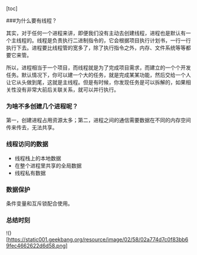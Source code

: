 [toc]

###为什么要有线程？

其实，对于任何一个进程来讲，即便我们没有主动去创建线程，进程也是默认有一个主线程的。线程是负责执行二进制指令的，它会根据项目执行计划书，一行一行执行下去。进程要比线程管的宽多了，除了执行指令之外，内存、文件系统等等都要它来管。

所以，进程相当于一个项目，而线程就是为了完成项目需求，而建立的一个个开发任务。默认情况下，你可以建一个大的任务，就是完成某某功能，然后交给一个人让它从头做到尾，这就是主线程。但是有时候，你发现任务是可以拆解的，如果相关性没有非常大前后关联关系，就可以并行执行。

### 为啥不多创建几个进程呢？
第一，创建进程占用资源太多；第二，进程之间的通信需要数据在不同的内存空间传来传去，无法共享。

### 线程访问的数据

- 线程栈上的本地数据
- 在整个进程里共享的全局数据
- 线程私有数据

### 数据保护

条件变量和互斥锁配合使用。

### 总结时刻

!()[https://static001.geekbang.org/resource/image/02/58/02a774d7c0f83bb69fec4662622d6d58.png]